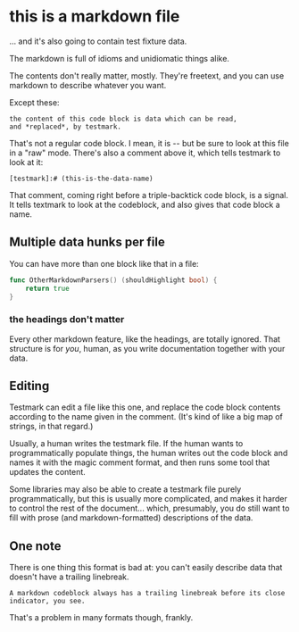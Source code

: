 this is a markdown file
=======================

... and it's also going to contain test fixture data.

The markdown is full of idioms and unidiomatic things alike.

The contents don't really matter, mostly.
They're freetext, and you can use markdown to describe whatever you want.

Except these:

[testmark]:# (this-is-the-data-name)
```text
the content of this code block is data which can be read,
and *replaced*, by testmark.
```

That's not a regular code block.
I mean, it is -- but be sure to look at this file in a "raw" mode.
There's also a comment above it, which tells testmark to look at it:

```
[testmark]:# (this-is-the-data-name)
```

That comment, coming right before a triple-backtick code block, is a signal.
It tells textmark to look at the codeblock, and also gives that code block a name.


Multiple data hunks per file
----------------------------

You can have more than one block like that in a file:

[testmark]:# (more-data)
```go
func OtherMarkdownParsers() (shouldHighlight bool) {
	return true
}
```

### the headings don't matter

Every other markdown feature, like the headings, are totally ignored.
That structure is for *you*, human, as you write documentation together with your data.


Editing
-------

Testmark can edit a file like this one, and replace the code block contents according to the name given in the comment.
(It's kind of like a big map of strings, in that regard.)

Usually, a human writes the testmark file.
If the human wants to programmatically populate things, the human writes out the code block and names it with the magic comment format,
and then runs some tool that updates the content.

Some libraries may also be able to create a testmark file purely programmatically, but this is usually more complicated,
and makes it harder to control the rest of the document...
which, presumably, you do still want to fill with prose (and markdown-formatted) descriptions of the data.


One note
--------

There is one thing this format is bad at:
you can't easily describe data that doesn't have a trailing linebreak.

[testmark]:# (cannot-describe-no-linebreak)
```
A markdown codeblock always has a trailing linebreak before its close indicator, you see.
```

That's a problem in many formats though, frankly.
